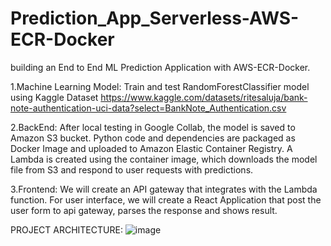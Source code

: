 # Prediction_App_Serverless-AWS-ECR-Docker
building an End to End ML Prediction Application with AWS-ECR-Docker.

1.Machine Learning Model: Train and test RandomForestClassifier model using Kaggle Dataset
https://www.kaggle.com/datasets/ritesaluja/bank-note-authentication-uci-data?select=BankNote_Authentication.csv

2.BackEnd: After local testing in Google Collab, the model is saved to Amazon S3 bucket. Python code and dependencies are packaged as Docker Image and uploaded to Amazon Elastic Container Registry. A Lambda is created using the container image, which downloads the model file from S3 and respond to user requests with predictions.

3.Frontend: We will create an API gateway that integrates with the Lambda function. For user interface, we will create a React Application that post the user form to api gateway, parses the response and shows result.

PROJECT ARCHITECTURE:
![image](https://github.com/user-attachments/assets/cdd570eb-07c1-4956-9b12-816690c4c304)

